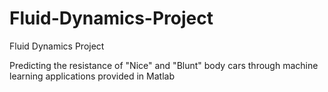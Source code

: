 # Fluid-Dynamics-Project

Fluid Dynamics Project

Predicting the resistance of "Nice" and "Blunt" body cars through machine learning applications provided in Matlab
